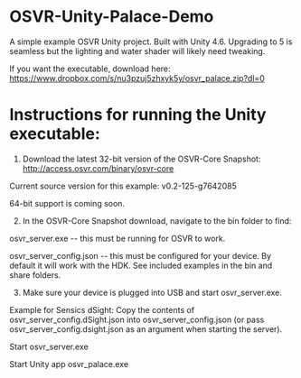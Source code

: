 # OSVR-Unity-Palace-Demo
A simple example OSVR Unity project. Built with Unity 4.6. Upgrading to 5 is seamless but the lighting and water shader will likely need tweaking.

If you want the executable, download here: https://www.dropbox.com/s/nu3pzuj5zhxyk5y/osvr_palace.zip?dl=0

# Instructions for running the Unity executable:
1) Download the latest 32-bit version of the OSVR-Core Snapshot: http://access.osvr.com/binary/osvr-core

Current source version for this example: v0.2-125-g7642085

64-bit support is coming soon.

2) In the OSVR-Core Snapshot download, navigate to the bin folder to find:

osvr_server.exe -- this must be running for OSVR to work.

osvr_server_config.json -- this must be configured for your device. 
By default it will work with the HDK. See included examples in the bin and share folders.

3) Make sure your device is plugged into USB and start osvr_server.exe.

Example for Sensics dSight:
Copy the contents of osvr_server_config.dSight.json into osvr_server_config.json (or pass osvr_server_config.dsight.json as an argument when starting the server).

Start osvr_server.exe

Start Unity app osvr_palace.exe


